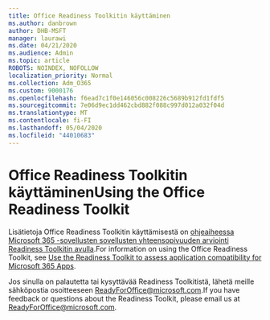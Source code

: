 ```yaml
---
title: Office Readiness Toolkitin käyttäminen
ms.author: danbrown
author: DHB-MSFT
manager: laurawi
ms.date: 04/21/2020
ms.audience: Admin
ms.topic: article
ROBOTS: NOINDEX, NOFOLLOW
localization_priority: Normal
ms.collection: Adm_O365
ms.custom: 9000176
ms.openlocfilehash: f6ead7c1f0e146056c008226c5689b912fd1fdf5
ms.sourcegitcommit: 7e06d9ec1dd462cbd882f088c997d012a032f04d
ms.translationtype: MT
ms.contentlocale: fi-FI
ms.lasthandoff: 05/04/2020
ms.locfileid: "44010683"
---
```

# <a name="using-the-office-readiness-toolkit"></a><span data-ttu-id="4edae-102">Office Readiness Toolkitin käyttäminen</span><span class="sxs-lookup"><span data-stu-id="4edae-102">Using the Office Readiness Toolkit</span></span>

<span data-ttu-id="4edae-103">Lisätietoja Office Readiness Toolkitin käyttämisestä on [ohjeaiheessa Microsoft 365 -sovellusten sovellusten yhteensopivuuden arviointi Readiness Toolkitin avulla](https://docs.microsoft.com/DeployOffice/readiness-toolkit-application-compatibility-microsoft-365-apps).</span><span class="sxs-lookup"><span data-stu-id="4edae-103">For information on using the Office Readiness Toolkit, see [Use the Readiness Toolkit to assess application compatibility for Microsoft 365 Apps](https://docs.microsoft.com/DeployOffice/readiness-toolkit-application-compatibility-microsoft-365-apps).</span></span>

<span data-ttu-id="4edae-104">Jos sinulla on palautetta tai kysyttävää Readiness Toolkitistä, lähetä meille sähköpostia osoitteeseen ReadyForOffice@microsoft.com.</span><span class="sxs-lookup"><span data-stu-id="4edae-104">If you have feedback or questions about the Readiness Toolkit, please email us at ReadyForOffice@microsoft.com.</span></span>
